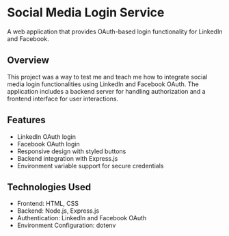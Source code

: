 # Social Media Login Service

A web application that provides OAuth-based login functionality for LinkedIn and Facebook.


## Overview
This project was a way to test me and teach me how to integrate social media login functionalities using LinkedIn and Facebook OAuth. The application includes a backend server for handling authorization and a frontend interface for user interactions.

## Features
- LinkedIn OAuth login
- Facebook OAuth login
- Responsive design with styled buttons
- Backend integration with Express.js
- Environment variable support for secure credentials

## Technologies Used
- Frontend: HTML, CSS
- Backend: Node.js, Express.js
- Authentication: LinkedIn and Facebook OAuth
- Environment Configuration: dotenv

